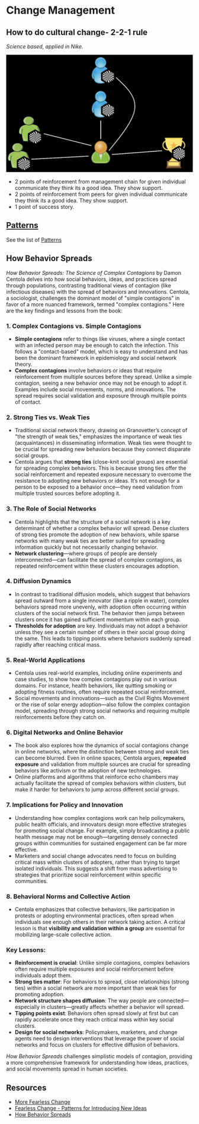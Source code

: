 # Change Management

## How to do cultural change- 2-2-1 rule

*Science based, applied in Nike.*

![221_rule](assets/221_rule.jpg)

* 2 points of reinforcement from management chain for given individual communicate they think its a good idea. They show support.
* 2 points of reinforcement from peers for given individual communicate they think its a good idea. They show support.
* 1 point of success story.

## [Patterns](patterns.md)

See the list of [Patterns](patterns.md)

## How Behavior Spreads

*How Behavior Spreads: The Science of Complex Contagions* by Damon Centola delves into how social behaviors, ideas, and practices spread through populations, contrasting traditional views of contagion (like infectious diseases) with the spread of behaviors and innovations. Centola, a sociologist, challenges the dominant model of "simple contagions" in favor of a more nuanced framework, termed "complex contagions." Here are the key findings and lessons from the book:

### 1. **Complex Contagions vs. Simple Contagions**
   - **Simple contagions** refer to things like viruses, where a single contact with an infected person may be enough to catch the infection. This follows a "contact-based" model, which is easy to understand and has been the dominant framework in epidemiology and social network theory.
   - **Complex contagions** involve behaviors or ideas that require reinforcement from multiple sources before they spread. Unlike a simple contagion, seeing a new behavior once may not be enough to adopt it. Examples include social movements, norms, and innovations. The spread requires social validation and exposure through multiple points of contact.

### 2. **Strong Ties vs. Weak Ties**
   - Traditional social network theory, drawing on Granovetter’s concept of "the strength of weak ties," emphasizes the importance of weak ties (acquaintances) in disseminating information. Weak ties were thought to be crucial for spreading new behaviors because they connect disparate social groups.
   - Centola argues that **strong ties** (close-knit social groups) are essential for spreading complex behaviors. This is because strong ties offer the social reinforcement and repeated exposure necessary to overcome the resistance to adopting new behaviors or ideas. It’s not enough for a person to be exposed to a behavior once—they need validation from multiple trusted sources before adopting it.

### 3. **The Role of Social Networks**
   - Centola highlights that the structure of a social network is a key determinant of whether a complex behavior will spread. Dense clusters of strong ties promote the adoption of new behaviors, while sparse networks with many weak ties are better suited for spreading information quickly but not necessarily changing behavior.
   - **Network clustering**—where groups of people are densely interconnected—can facilitate the spread of complex contagions, as repeated reinforcement within these clusters encourages adoption.

### 4. **Diffusion Dynamics**
   - In contrast to traditional diffusion models, which suggest that behaviors spread outward from a single innovator (like a ripple in water), complex behaviors spread more unevenly, with adoption often occurring within clusters of the social network first. The behavior then jumps between clusters once it has gained sufficient momentum within each group.
   - **Thresholds for adoption** are key. Individuals may not adopt a behavior unless they see a certain number of others in their social group doing the same. This leads to tipping points where behaviors suddenly spread rapidly after reaching critical mass.

### 5. **Real-World Applications**
   - Centola uses real-world examples, including online experiments and case studies, to show how complex contagions play out in various domains. For instance, health behaviors, like quitting smoking or adopting fitness routines, often require repeated social reinforcement.
   - Social movements and innovations—such as the Civil Rights Movement or the rise of solar energy adoption—also follow the complex contagion model, spreading through strong social networks and requiring multiple reinforcements before they catch on.

### 6. **Digital Networks and Online Behavior**
   - The book also explores how the dynamics of social contagions change in online networks, where the distinction between strong and weak ties can become blurred. Even in online spaces, Centola argues, **repeated exposure** and validation from multiple sources are crucial for spreading behaviors like activism or the adoption of new technologies.
   - Online platforms and algorithms that reinforce echo chambers may actually facilitate the spread of complex behaviors within clusters, but make it harder for behaviors to jump across different social groups.

### 7. **Implications for Policy and Innovation**
   - Understanding how complex contagions work can help policymakers, public health officials, and innovators design more effective strategies for promoting social change. For example, simply broadcasting a public health message may not be enough—targeting densely connected groups within communities for sustained engagement can be far more effective.
   - Marketers and social change advocates need to focus on building critical mass within clusters of adopters, rather than trying to target isolated individuals. This suggests a shift from mass advertising to strategies that prioritize social reinforcement within specific communities.

### 8. **Behavioral Norms and Collective Action**
   - Centola emphasizes that collective behaviors, like participation in protests or adopting environmental practices, often spread when individuals see enough others in their network taking action. A critical lesson is that **visibility and validation within a group** are essential for mobilizing large-scale collective action.

### Key Lessons:
   - **Reinforcement is crucial**: Unlike simple contagions, complex behaviors often require multiple exposures and social reinforcement before individuals adopt them.
   - **Strong ties matter**: For behaviors to spread, close relationships (strong ties) within a social network are more important than weak ties for promoting adoption.
   - **Network structure shapes diffusion**: The way people are connected—especially in clusters—greatly affects whether a behavior will spread.
   - **Tipping points exist**: Behaviors often spread slowly at first but can rapidly accelerate once they reach critical mass within key social clusters.
   - **Design for social networks**: Policymakers, marketers, and change agents need to design interventions that leverage the power of social networks and focus on clusters for effective diffusion of behaviors.

*How Behavior Spreads* challenges simplistic models of contagion, providing a more comprehensive framework for understanding how ideas, practices, and social movements spread in human societies.

## Resources

* [More Fearless Change](https://www.goodreads.com/book/show/23287939-more-fearless-change)
* [Fearless Change - Patterns for Introducing New Ideas](https://www.goodreads.com/book/show/261666.Fearless_Change)
* [How Behavior Spreads](https://www.goodreads.com/book/show/36854820-how-behavior-spreads)